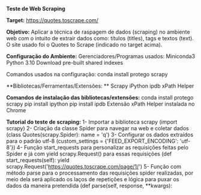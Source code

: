 **Teste de Web Scraping**

**Target:** https://quotes.toscrape.com/

**Objetivo:**
  Aplicar a técnica de raspagem de dados (scraping) no ambiente web com o intuito de extrair dados como: títulos (titles), tags e textos (text). O site usado foi o Quotes to Scrape (indicado no target acima).

**Configuração do Ambiente:** 
  Gerenciadores/Programas usados:
    Miniconda3
    Python 3.10
    Download pre-built shared indexes
    
  Comandos usados na configuração:
    conda install protego scrapy
    
**Bibliotecas/Ferramentas/Extensões: **
  Scrapy
  iPython
  ipdb
  xPath Helper

**Comandos de instalação das bibliotecas/extensões:**
  conda install protego scrapy 
  pip install ipython
  pip install ipdb
  Extensão xPath Helper instalada no Chrome

**Tutorial do teste de scraping:**
  1- Importar a biblioteca scrapy (import scrapy)
  2- Criação da classe Spider para navegar na web e coletar dados (class Quotes(scrapy.Spider): name = 'q')
  3- Configurar os dados extraídos para o padrão utf-8 (custom_settings = {'FEED_EXPORT_ENCODING': 'utf-8'})
  4- Função start_requests para personalizar as requisições feitas pelo Spider e já com yield scrapy.Request() para essas requisições (def start_requests(self):
        yield scrapy.Request('https://quotes.toscrape.com/page/1/')
  5- Função com método parse para o processamento das requisições spider realizadas, por meio dela será aplicado os laços de repetições e lógica para puxar os dados da maneira pretendida (def parse(self,   response, **kwargs):
  


  
